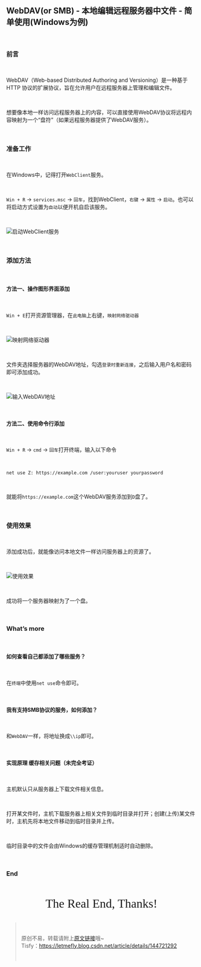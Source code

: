 <h2><a id="WebDAVor_SMB____Windows_1"></a>WebDAV(or SMB) - 本地编辑远程服务器中文件 - 简单使用(Windows为例)</h2> <br><h3><a id="_3"></a>前言</h3> <br><p>WebDAV（Web-based Distributed Authoring and Versioning）是一种基于 HTTP 协议的扩展协议，旨在允许用户在远程服务器上管理和编辑文件。</p> <br><p>想要像本地一样访问远程服务器上的内容，可以直接使用WebDAV协议将远程内容映射为一个“盘符”（如果远程服务器提供了WebDAV服务）。</p> <br><h3><a id="_9"></a>准备工作</h3> <br><p>在Windows中，记得打开<code>WebClient</code>服务。</p> <br><p><code>Win + R</code> -> <code>services.msc</code> -> <code>回车</code>，找到WebClient，<code>右键</code> -> <code>属性</code> -> <code>启动</code>。也可以将启动方式设置为<code>自动</code>以便开机自启该服务。</p> <br><p><img src="https://i-blog.csdnimg.cn/direct/4383a87b9363439b837f8967677a8148.png" alt="启动WebClient服务" /></p> <br><h3><a id="_17"></a>添加方法</h3> <br><h4><a id="_19"></a>方法一、操作图形界面添加</h4> <br><p><code>Win + E</code>打开资源管理器，在<code>此电脑</code>上右键，<code>映射网络驱动器</code></p> <br><p><img src="https://i-blog.csdnimg.cn/direct/44400923e5394ff794b71b97ca8fe55d.png" alt="映射网络驱动器" /></p> <br><p>文件夹选择服务器的WebDAV地址，勾选<code>登录时重新连接</code>，之后输入用户名和密码即可添加成功。</p> <br><p><img src="https://i-blog.csdnimg.cn/direct/d689665a07294e31843c23d9436e77cb.png" alt="输入WebDAV地址" /></p> <br><h4><a id="_29"></a>方法二、使用命令行添加</h4> <br><p><code>Win + R</code> -> <code>cmd</code> -> <code>回车</code>打开终端，输入以下命令</p> <br><pre><code class="prism language-powershell">net use Z: https:<span class="token operator">/</span><span class="token operator">/</span>example<span class="token punctuation">.</span>com <span class="token operator">/</span>user:youruser yourpassword<br></code></pre> <br><p>就能将<code>https://example.com</code>这个WebDAV服务添加到<code>D</code>盘了。</p> <br><h3><a id="_39"></a>使用效果</h3> <br><p>添加成功后，就能像访问本地文件一样访问服务器上的资源了。</p> <br><p><img src="https://i-blog.csdnimg.cn/direct/bb6acdd961bf42ea96a984dd88426031.png" alt="使用效果" /></p> <br><p>成功将一个服务器映射为了一个盘。</p> <br><h3><a id="Whats_more_47"></a>What’s more</h3> <br><h4><a id="_49"></a>如何查看自己都添加了哪些服务？</h4> <br><p>在<code>终端</code>中使用<code>net use</code>命令即可。</p> <br><h4><a id="SMB_53"></a>我有支持SMB协议的服务，如何添加？</h4> <br><p>和<code>WebDAV</code>一样，将地址换成<code>\\ip</code>即可。</p> <br><h4><a id="__57"></a>实现原理 缓存相关问题（未完全考证）</h4> <br><p>主机默认只从服务器上下载文件相关信息。</p> <br><p>打开某文件时，主机下载服务器上相关文件到临时目录并打开；创建(上传)某文件时，主机先将本地文件移动到临时目录并上传。</p> <br><p>临时目录中的文件会由Windows的缓存管理机制适时自动删除。</p> <br><h3><a id="End_65"></a>End</h3> <br><center> <br> <font size="6px" face="Ink Free">The Real End, Thanks!</font> <br></center> <br><blockquote> <br> <p>原创不易，转载请附上<a href="https://blog.letmefly.xyz/2024/12/25/Other-WebDAV-SampleUsage_Windows/" rel="nofollow">原文链接</a>哦~<br /> Tisfy：<a href="https://letmefly.blog.csdn.net/article/details/144721292" rel="nofollow">https://letmefly.blog.csdn.net/article/details/144721292</a></p> <br></blockquote>